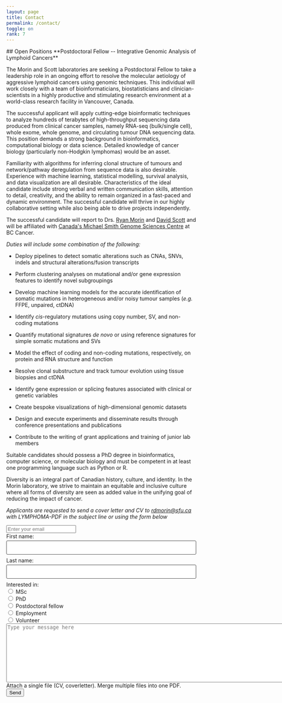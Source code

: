 ```yaml
---
layout: page
title: Contact
permalink: /contact/
toggle: on
rank: 7
---
```

<head>
    <script>UPLOADCARE_PUBLIC_KEY = "9ece2f24515da2c6390d";</script>
<script src="https://ucarecdn.com/libs/widget/2.10.2/uploadcare.full.min.js" charset="utf-8"></script>
</head>
## Open Positions
**Postdoctoral Fellow -- Integrative Genomic Analysis of Lymphoid Cancers**

The Morin and Scott laboratories are seeking a Postdoctoral Fellow to take a leadership role in an ongoing effort to resolve the molecular aetiology of aggressive lymphoid cancers using genomic techniques. This individual will work closely with a team of bioinformaticians, biostatisticians and clinician-scientists in a highly productive and stimulating research environment at a world-class research facility in Vancouver, Canada.

The successful applicant will apply cutting-edge bioinformatic techniques to analyze hundreds of terabytes of high-throughput sequencing data produced from clinical cancer samples, namely RNA-seq (bulk/single cell), whole exome, whole genome, and circulating tumour DNA sequencing data. This position demands a strong background in bioinformatics, computational biology or data science. Detailed knowledge of cancer biology (particularly non-Hodgkin lymphomas) would be an asset.

Familiarity with algorithms for inferring clonal structure of tumours and network/pathway deregulation from sequence data is also desirable. Experience with machine learning, statistical modelling, survival analysis, and data visualization are all desirable. Characteristics of the ideal candidate include strong verbal and written communication skills, attention to detail, creativity, and the ability to remain organized in a fast-paced and dynamic environment. The successful candidate will thrive in our highly collaborative setting while also being able to drive projects independently.

The successful candidate will report to Drs. ​[Ryan Morin​](https://morinlab.github.io/team/) and [David Scott](https://www.bccrc.ca/dept/lcr/people/david-scott) and will be affiliated with [Canada's Michael Smith Genome Sciences Centre](https://www.bcgsc.ca/) at BC Cancer.

*Duties will include some combination of the following:*

- Deploy pipelines to detect somatic alterations such as CNAs, SNVs, indels and structural alterations/fusion transcripts

- Perform clustering analyses on mutational and/or gene expression features to identify novel subgroupings

- Develop machine learning models for the accurate identification of somatic mutations in heterogeneous and/or noisy tumour samples (*e.g.* FFPE, unpaired, ctDNA)

- Identify *cis*-regulatory mutations using copy number, SV, and non-coding mutations

- Quantify mutational signatures *de novo* or using reference signatures for simple somatic mutations and SVs

- Model the effect of coding and non-coding mutations, respectively, on protein and RNA structure and function

- Resolve clonal substructure and track tumour evolution using tissue biopsies and ctDNA

- Identify gene expression or splicing features associated with clinical or genetic variables

- Create bespoke visualizations of high-dimensional genomic datasets

- Design and execute experiments and disseminate results through conference presentations and publications

- Contribute to the writing of grant applications and training of junior lab members

Suitable candidates should possess a PhD degree in bioinformatics, computer science, or molecular biology and must be competent in at least one programming language such as Python or R.

Diversity is an integral part of Canadian history, culture, and identity. In the Morin laboratory, we strive to maintain an equitable and inclusive culture where all forms of diversity are seen as added value in the unifying goal of reducing the impact of cancer.

*Applicants are requested to send a cover letter and CV to rdmorin@sfu.ca with LYMPHOMA-PDF in the subject line or using the form below*


<form class="wj-contact" action="https://formspree.io/{{site.email}}" method="POST">
    <input type="email" name="email" placeholder="Enter your email"><br>
  First name:<br>
  <input type="text" name="firstname"><br>
  Last name:<br>
  <input type="text" name="lastname">
  Interested in:<br>
  <input type="radio" name="application goal" value="MSc"> MSc<br>
  <input type="radio" name="application goal" value="PhD"> PhD<br>
  <input type="radio" name="application goal" value="Postdoctoral"> Postdoctoral fellow<br>
  <input type="radio" name="application goal" value="Work"> Employment <br>
  <input type="radio" name="application goal" value="Volunteer"> Volunteer
  <br>
  <textarea rows="10" cols="150" name="message" placeholder="Type your message here"></textarea>
  Attach a single file (CV, coverletter). Merge multiple files into one PDF.<br> <input type="hidden" role="uploadcare-uploader" name="myFile" />
  <button type="submit">Send</button>
</form>

<style>
form.wj-contact input[type="text"], form.wj-contact textarea[type="text"] {
    width: 100%;
    vertical-align: middle;
    margin-top: 0.25em;
    margin-bottom: 0.5em;
    padding: 0.75em;
    font-family: monospace, sans-serif;
    font-weight: lighter;
    border-style: solid;
    border-color: #444;
    outline-color: #2e83e6;
    border-width: 1px;
    border-radius: 3px;
    transition: box-shadow .2s ease;
}
form.wj-contact input[type="submit"] {
    outline: none;
    color: white;
    background-color: #2e83e6;
    border-radius: 3px;
    padding: 0.5em;
    margin: 0.25em 0 0 0;
    border: 1px solid transparent;
    height: auto;
}
</style>

